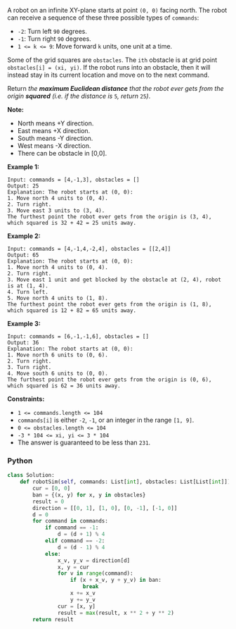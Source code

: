 A robot on an infinite XY-plane starts at point  `(0, 0)`  facing north. The robot can receive a sequence of these three
possible types of  `commands`:

- `-2`: Turn left  `90`  degrees.
- `-1`: Turn right  `90`  degrees.
- `1 <= k <= 9`: Move forward  `k`  units, one unit at a time.

Some of the grid squares are  `obstacles`. The  `ith`  obstacle is at grid point  `obstacles[i] = (xi, yi)`. If the
robot runs into an obstacle, then it will instead stay in its current location and move on to the next command.

Return  _the  **maximum Euclidean distance**  that the robot ever gets from the origin  **squared**  (i.e. if the
distance is_ `5`_, return_ `25`_)_.

**Note:**

- North means +Y direction.
- East means +X direction.
- South means -Y direction.
- West means -X direction.
- There can be obstacle in [0,0].

**Example 1:**

```
Input: commands = [4,-1,3], obstacles = []
Output: 25
Explanation: The robot starts at (0, 0):
1. Move north 4 units to (0, 4).
2. Turn right.
3. Move east 3 units to (3, 4).
The furthest point the robot ever gets from the origin is (3, 4), which squared is 32 + 42 = 25 units away.
```

**Example 2:**

```
Input: commands = [4,-1,4,-2,4], obstacles = [[2,4]]
Output: 65
Explanation: The robot starts at (0, 0):
1. Move north 4 units to (0, 4).
2. Turn right.
3. Move east 1 unit and get blocked by the obstacle at (2, 4), robot is at (1, 4).
4. Turn left.
5. Move north 4 units to (1, 8).
The furthest point the robot ever gets from the origin is (1, 8), which squared is 12 + 82 = 65 units away.
```

**Example 3:**

```
Input: commands = [6,-1,-1,6], obstacles = []
Output: 36
Explanation: The robot starts at (0, 0):
1. Move north 6 units to (0, 6).
2. Turn right.
3. Turn right.
4. Move south 6 units to (0, 0).
The furthest point the robot ever gets from the origin is (0, 6), which squared is 62 = 36 units away.
```

**Constraints:**

- `1 <= commands.length <= 104`
- `commands[i]`  is either  `-2`,  `-1`, or an integer in the range  `[1, 9]`.
- `0 <= obstacles.length <= 104`
- `-3 * 104 <= xi, yi <= 3 * 104`
- The answer is guaranteed to be less than  `231`.

### Python

```python
class Solution:
    def robotSim(self, commands: List[int], obstacles: List[List[int]]) -> int:
        cur = [0, 0]
        ban = {(x, y) for x, y in obstacles}
        result = 0
        direction = [[0, 1], [1, 0], [0, -1], [-1, 0]]
        d = 0
        for command in commands:
            if command == -1:
                d = (d + 1) % 4
            elif command == -2:
                d = (d - 1) % 4
            else:
                x_v, y_v = direction[d]
                x, y = cur
                for v in range(command):
                    if (x + x_v, y + y_v) in ban:
                        break
                    x += x_v
                    y += y_v
                cur = [x, y]
                result = max(result, x ** 2 + y ** 2)
        return result
```